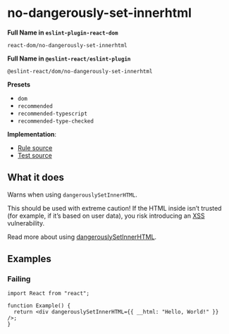 # no-dangerously-set-innerhtml

**Full Name in `eslint-plugin-react-dom`**

```plain copy
react-dom/no-dangerously-set-innerhtml
```

**Full Name in `@eslint-react/eslint-plugin`**

```plain copy
@eslint-react/dom/no-dangerously-set-innerhtml
```

**Presets**

- `dom`
- `recommended`
- `recommended-typescript`
- `recommended-type-checked`

**Implementation**:

- [Rule source](https://github.com/Rel1cx/eslint-react/tree/main/packages/plugins/eslint-plugin-react-debug/src/rules/dom-no-dangerously-set-innerhtml.ts)
- [Test source](https://github.com/Rel1cx/eslint-react/tree/main/packages/plugins/eslint-plugin-react-debug/src/rules/dom-no-dangerously-set-innerhtml.spec.ts)

## What it does

Warns when using `dangerouslySetInnerHTML`.

This should be used with extreme caution! If the HTML inside isn’t trusted (for example, if it’s based on user data), you risk introducing an [XSS](https://en.wikipedia.org/wiki/Cross-site_scripting) vulnerability.

Read more about using [dangerouslySetInnerHTML](https://react.dev/reference/react-dom/components/common#dangerously-setting-the-inner-html).

## Examples

### Failing

```tsx
import React from "react";

function Example() {
  return <div dangerouslySetInnerHTML={{ __html: "Hello, World!" }} />;
}
```
